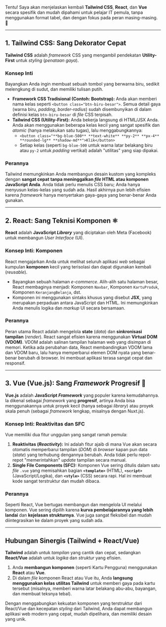 Tentu! Saya akan menjelaskan kembali **Tailwind CSS**, **React**, dan **Vue** secara spesifik dan mudah dipahami untuk pelajar IT pemula, tanpa menggunakan format tabel, dan dengan fokus pada peran masing-masing. 🚀

---

## 1. Tailwind CSS: Sang Dekorator Cepat

**Tailwind CSS** adalah *framework* CSS yang mengambil pendekatan **Utility-First** untuk *styling* (*penataan gaya*).

### Konsep Inti
Bayangkan Anda ingin membuat sebuah tombol yang berwarna biru, sedikit melengkung di sudut, dan memiliki tulisan putih.

* **Framework CSS Tradisional (Contoh: Bootstrap):** Anda akan memberi nama kelas seperti `<button class="btn-biru-besar">`. Semua detail gaya (warna biru, *padding*, *border-radius*) sudah disembunyikan di dalam definisi kelas `btn-biru-besar` di *file* CSS terpisah.
* **Tailwind CSS (Utility-First):** Anda bekerja langsung di HTML/JSX Anda. Anda akan menggunakan beberapa kelas kecil yang sangat spesifik dan *atomic* (hanya melakukan satu tugas), lalu menggabungkannya:
    * `<button class="**bg-blue-500** **text-white** **py-2** **px-4** **rounded-lg** **shadow-md**">Klik</button>`
    * Setiap kelas (seperti `bg-blue-500` untuk warna latar belakang biru atau `py-2` untuk *padding* vertikal) adalah "utilitas" yang siap dipakai.

### Perannya
Tailwind memungkinkan Anda membangun desain kustom yang kompleks dengan **sangat cepat** **tanpa meninggalkan *file* HTML atau komponen JavaScript Anda**. Anda tidak perlu menulis CSS baru; Anda hanya menyusun kelas-kelas yang sudah ada. Hasil akhirnya pun lebih efisien karena *framework* hanya menyertakan gaya-gaya yang benar-benar Anda gunakan.

---

## 2. React: Sang Teknisi Komponen ⚛️

**React** adalah **JavaScript *Library*** yang diciptakan oleh Meta (Facebook) untuk membangun *User Interface* (UI).

### Konsep Inti: Komponen
React mengajarkan Anda untuk melihat seluruh aplikasi *web* sebagai kumpulan **komponen** kecil yang terisolasi dan dapat digunakan kembali (*reusable*).

* Bayangkan sebuah halaman *e-commerce*. Alih-alih satu halaman besar, React membaginya menjadi: Komponen `Navbar`, Komponen `KartuProduk`, Komponen `KeranjangBelanja`, dst.
* Komponen ini menggunakan sintaks khusus yang disebut **JSX**, yang merupakan perpaduan antara JavaScript dan HTML. Ini memungkinkan Anda menulis logika dan *markup* UI secara bersamaan.

### Perannya
Peran utama React adalah mengelola **state** (*data*) dan **sinkronisasi tampilan** (*render*). React sangat efisien karena menggunakan **Virtual DOM (VDOM)**. VDOM adalah salinan tampilan halaman web yang disimpan di memori. Ketika ada perubahan data, React membandingkan VDOM lama dan VDOM baru, lalu hanya memperbarui elemen DOM nyata yang benar-benar berubah di browser. Ini membuat aplikasi terasa sangat cepat dan responsif.

---

## 3. Vue (Vue.js): Sang *Framework* Progresif 💚

**Vue.js** adalah **JavaScript *Framework*** yang populer karena kemudahannya. Ia dikenal sebagai *framework* yang **progresif**, artinya Anda bisa menggunakannya untuk proyek kecil (hanya sebagai *library*) atau proyek skala penuh (sebagai *framework* lengkap, misalnya dengan Nuxt.js).

### Konsep Inti: Reaktivitas dan SFC
Vue memiliki dua fitur unggulan yang sangat ramah pemula:

1.  **Reaktivitas (*Reactivity*):** Ini adalah fitur ajaib di mana Vue akan secara otomatis memperbarui tampilan (*DOM*) di *browser* kapan pun data (*state*) yang terhubung dengannya berubah. Anda tidak perlu repot-repot "memerintahkan" *update* tampilan secara manual.
2.  **Single File Components (SFC):** Komponen Vue sering ditulis dalam satu *file* `.vue` yang memisahkan bagian **`<template>`** (HTML), **`<script>`** (JavaScript/Logika), dan **`<style>`** (CSS) secara rapi. Hal ini membuat kode sangat terstruktur dan mudah dibaca.

### Perannya
Seperti React, Vue bertugas membangun dan mengelola UI melalui komponen. Vue sering dipilih karena **kurva pembelajarannya yang lebih landai** dan **kejelasan strukturnya**. Vue juga sangat fleksibel dan mudah diintegrasikan ke dalam proyek yang sudah ada.

---

## Hubungan Sinergis (Tailwind + React/Vue)

**Tailwind** adalah untuk *tampilan* yang cantik dan cepat, sedangkan **React/Vue** adalah untuk *logika* dan *struktur* yang efisien.

1.  Anda **membangun komponen** (seperti Kartu Pengguna) menggunakan **React** atau **Vue**.
2.  Di dalam *file* komponen React atau Vue itu, Anda **langsung menggunakan kelas utilitas Tailwind** untuk memberi gaya pada kartu tersebut (misalnya, memberi warna latar belakang abu-abu, bayangan, dan membuat teksnya tebal).

Dengan menggabungkan kekuatan komponen yang terstruktur dari React/Vue dan kecepatan *styling* dari Tailwind, Anda dapat membangun aplikasi web modern yang cepat, mudah dipelihara, dan memiliki desain yang unik.
